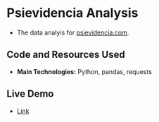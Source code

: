# Psievidencia Analysis

- The data analyis for [psievidencia.com](https://github.com/francosbenitez/psievidencia-frontend).

## Code and Resources Used

- **Main Technologies:** Python, pandas, requests

## Live Demo

- <a href="https://github.com/francosbenitez/psievidencia-analysis/blob/main/analysis/script.ipynb" target="_blank">Link</a>

